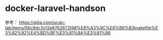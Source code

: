 # docker-laravel-handson

参考：
https://qiita.com/ucan-lab/items/56c9dc3cf2e6762672f4#%E8%A3%9C%E8%B6%B3makefile%E3%82%92%E4%BD%BF%E3%81%8A%E3%81%86
